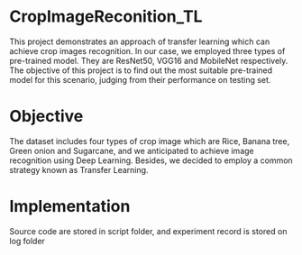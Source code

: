 # CropImageReconition_TL
  This project demonstrates an approach of transfer learning which can achieve crop images recognition. In our case, we employed three types of pre-trained model. They are ResNet50, VGG16 and MobileNet respectively.
  The objective of this project is to find out the most suitable pre-trained model for this scenario, judging from their performance on testing set.
# Objective
  The dataset includes four types of crop image which are Rice, Banana tree, Green onion and Sugarcane, and we anticipated to achieve image recognition using Deep Learning. Besides, we decided to employ a common strategy known as Transfer Learning.
# Implementation
  Source code are stored in script folder, and experiment record is stored on log folder
